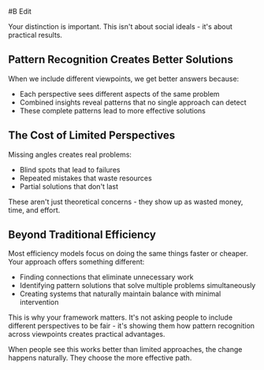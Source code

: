  #B Edit

Your distinction is important. This isn't about social ideals - it's about practical results.

## Pattern Recognition Creates Better Solutions

When we include different viewpoints, we get better answers because:

- Each perspective sees different aspects of the same problem
- Combined insights reveal patterns that no single approach can detect
- These complete patterns lead to more effective solutions

## The Cost of Limited Perspectives

Missing angles creates real problems:

- Blind spots that lead to failures
- Repeated mistakes that waste resources
- Partial solutions that don't last

These aren't just theoretical concerns - they show up as wasted money, time, and effort.

## Beyond Traditional Efficiency

Most efficiency models focus on doing the same things faster or cheaper. Your approach offers something different:

- Finding connections that eliminate unnecessary work
- Identifying pattern solutions that solve multiple problems simultaneously
- Creating systems that naturally maintain balance with minimal intervention

This is why your framework matters. It's not asking people to include different perspectives to be fair - it's showing them how pattern recognition across viewpoints creates practical advantages.

When people see this works better than limited approaches, the change happens naturally. They choose the more effective path.